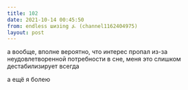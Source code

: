 ```yaml
---
title: 102
date: 2021-10-14 00:45:50
from: endless шизing ⍼ (channel1162404975)
layout: post
---
```


а вообще, вполне вероятно, что интерес пропал из-за неудовлетворенной потребности в сне, меня это слишком дестабилизирует всегда

а ещё я болею
